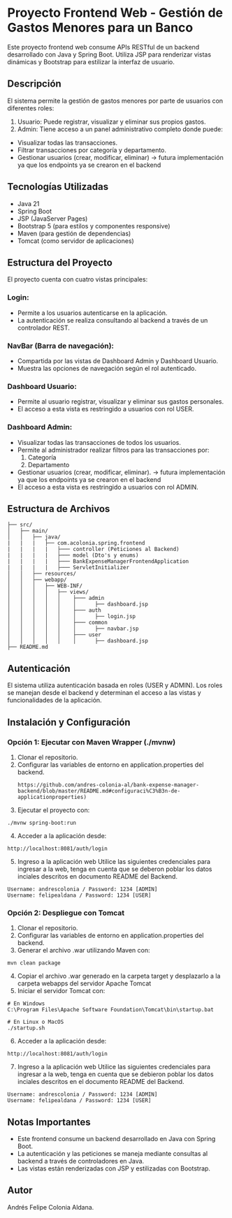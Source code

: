 # Proyecto Frontend Web - Gestión de Gastos Menores para un Banco

Este proyecto frontend web consume APIs RESTful de un backend desarrollado con Java y Spring Boot. 
Utiliza JSP para renderizar vistas dinámicas y Bootstrap para estilizar la interfaz de usuario.

## Descripción

El sistema permite la gestión de gastos menores por parte de usuarios con diferentes roles:

1. Usuario: Puede registrar, visualizar y eliminar sus propios gastos.
2. Admin: Tiene acceso a un panel administrativo completo donde puede:
  - Visualizar todas las transacciones.
  - Filtrar transacciones por categoría y departamento.
  - Gestionar usuarios (crear, modificar, eliminar) -> futura implementación ya que los endpoints ya se crearon en el backend

## Tecnologías Utilizadas

- Java 21
- Spring Boot
- JSP (JavaServer Pages)
- Bootstrap 5 (para estilos y componentes responsive)
- Maven (para gestión de dependencias)
- Tomcat (como servidor de aplicaciones)

## Estructura del Proyecto

El proyecto cuenta con cuatro vistas principales:

### Login:

- Permite a los usuarios autenticarse en la aplicación.
- La autenticación se realiza consultando al backend a través de un controlador REST.

### NavBar (Barra de navegación):

- Compartida por las vistas de Dashboard Admin y Dashboard Usuario.
- Muestra las opciones de navegación según el rol autenticado.

### Dashboard Usuario:

- Permite al usuario registrar, visualizar y eliminar sus gastos personales.
- El acceso a esta vista es restringido a usuarios con rol USER.

### Dashboard Admin:

- Visualizar todas las transacciones de todos los usuarios.
- Permite al administrador realizar filtros para las transacciones por:
  1. Categoría
  2. Departamento
- Gestionar usuarios (crear, modificar, eliminar). -> futura implementación ya que los endpoints ya se crearon en el backend
- El acceso a esta vista es restringido a usuarios con rol ADMIN.

## Estructura de Archivos

```
├── src/
│   ├── main/
│   │   ├── java/
|   |   |   ├── com.acolonia.spring.frontend
|   |   |   |   ├─── controller (Peticiones al Backend)
|   |   |   |   ├─── model (Dto's y enums)
|   |   |   |   ├─── BankExpenseManagerFrontendApplication
|   |   |   |   ├─── ServletInitializer 
│   │   ├── resources/
│   │   ├── webapp/
│   │   │   ├── WEB-INF/
│   │   │   │   ├── views/
│   │   │   │   │    ├─── admin
│   │   │   │   │    │      ├── dashboard.jsp
│   │   │   │   │    ├─── auth
│   │   │   │   │    │      ├── login.jsp
│   │   │   │   │    ├─── common
│   │   │   │   │    │      ├── navbar.jsp
│   │   │   │   │    ├─── user
│   │   │   │   │    │      ├── dashboard.jsp
├── README.md
```

## Autenticación

El sistema utiliza autenticación basada en roles (USER y ADMIN). Los roles se manejan desde el backend y determinan el acceso a las vistas y funcionalidades de la aplicación.

## Instalación y Configuración

### Opción 1: Ejecutar con Maven Wrapper (./mvnw)

1. Clonar el repositorio.
2. Configurar las variables de entorno en application.properties del backend.
   ```
   https://github.com/andres-colonia-al/bank-expense-manager-backend/blob/master/README.md#configuraci%C3%B3n-de-applicationproperties)
   ```
3. Ejecutar el proyecto con:
  ```
  ./mvnw spring-boot:run
  ```
4. Acceder a la aplicación desde:
  ```
  http://localhost:8081/auth/login
  ```
5. Ingreso a la aplicación web
   Utilice las siguientes credenciales para ingresar a la web, tenga en cuenta que se deberon poblar los datos inciales descritos en documento README del Backend.
  ```
  Username: andrescolonia / Password: 1234 [ADMIN]
  Username: felipealdana / Password: 1234 [USER]
  ```

### Opción 2: Despliegue con Tomcat

1. Clonar el repositorio.
2. Configurar las variables de entorno en application.properties del backend.
3. Generar el archivo .war utilizando Maven con:
```
mvn clean package
```
4. Copiar el archivo .war generado en la carpeta target y desplazarlo a la carpeta webapps del servidor Apache Tomcat
5. Iniciar el servidor Tomcat con:
```
# En Windows
C:\Program Files\Apache Software Foundation\Tomcat\bin\startup.bat

# En Linux o MacOS
./startup.sh
```
6. Acceder a la aplicación desde:
```
http://localhost:8081/auth/login
```
7. Ingreso a la aplicación web
   Utilice las siguientes credenciales para ingresar a la web, tenga en cuenta que se debieron poblar los datos inciales descritos en el documento README del Backend.
  ```
  Username: andrescolonia / Password: 1234 [ADMIN]
  Username: felipealdana / Password: 1234 [USER]
  ```

## Notas Importantes

- Este frontend consume un backend desarrollado en Java con Spring Boot.
- La autenticación y las peticiones se maneja mediante consultas al backend a través de controladores en Java.
- Las vistas están renderizadas con JSP y estilizadas con Bootstrap.

## Autor
Andrés Felipe Colonia Aldana.
